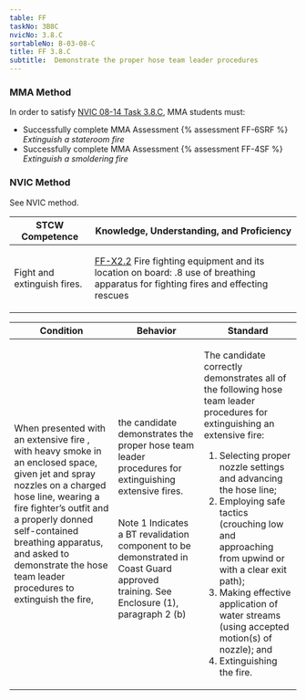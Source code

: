 ```yaml
---
table: FF
taskNo: 3B8C
nvicNo: 3.8.C 
sortableNo: B-03-08-C
title: FF 3.8.C 
subtitle:  Demonstrate the proper hose team leader procedures 
---
```



### MMA Method

In order to satisfy  [NVIC 08-14  Task  3.8.C]({{site.baseurl}}/assets/images/nvic-08-14.pdf), MMA students must:

* Successfully complete MMA Assessment {% assessment FF-6SRF %} *Extinguish a stateroom fire*
* Successfully complete MMA Assessment {% assessment FF-4SF %} *Extinguish a smoldering fire*


### NVIC Method

<a onclick="togglevisibility('nvic_methods')" >See NVIC method.</a>

<div id='nvic_methods' class='hide'>

<table>
<thead>
<tr>
<th class='forty'> STCW Competence </th>
<th class='sixty'> Knowledge, Understanding, and Proficiency </th>
</tr>
</thead>




<tbody>
<tr><td markdown='1'>

Fight and extinguish fires.

</td><td markdown='1'>

[FF-X2.2]({{site.baseurl}}/tables/612.html#FF-X2.2) Fire fighting equipment and its location on board:
.8  use of breathing apparatus for fighting fires and effecting rescues

</td></tr>


</tbody>
</table>


<table>
<thead>
<tr><th class='twenty'>  Condition </th><th class='twenty'> Behavior </th><th  class='sixty'>Standard </th></tr>
</thead>
<tbody >



<tr><td markdown='1'>

When presented with an extensive fire , with heavy smoke in an enclosed space, given jet and spray nozzles on a charged hose line, wearing a fire fighter’s outfit and a properly donned self-contained breathing apparatus, and asked to demonstrate the hose team leader procedures to extinguish the fire,

</td><td markdown='1'>

the candidate demonstrates the proper hose team leader procedures for extinguishing extensive fires.

<br>

<div class="tooltip">Note 1
<span class="tooltiptext">
Indicates a BT revalidation component to be demonstrated in Coast Guard approved training. See Enclosure (1), paragraph 2 (b)
</span>
</div>


</td><td markdown='1'>

The candidate correctly demonstrates all of the following hose team leader procedures for extinguishing an extensive fire:
 
1.  Selecting proper nozzle settings and advancing the hose line; 
2.  Employing safe tactics (crouching low and approaching from upwind or with a clear exit path); 
3.  Making effective application of water streams (using accepted motion(s) of nozzle); and 
4.  Extinguishing the fire.

</td></tr>
</tbody>
</table>
</div>
